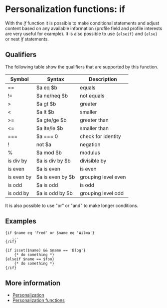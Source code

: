 # Personalization functions: if

With the *if* function it is possible to make conditional statements and 
adjust content based on any available information (profile field and profile 
interests are very useful for example). It is also possible to use `{elseif}` 
and `{else}` or nest *if* statements.

## Qualifiers

The following table show the qualifiers that are supported by this function.

| Symbol     | Syntax           | Description          |
|------------|------------------|----------------------|
| ==         | $a eq $b         | equals               |
| !=         | $a ne/neq $b     | not equals           |
| >          | $a gt $b         | greater              |
| <          | $a lt $b         | smaller              |
| >=         | $a gte/ge $b     | greater than         |
| <=         | $a lte/le $b     | smaller than         |
| ===        | $a === 0         | check for identity   |
| !          | not $a           | negation             |
| %          | $a mod $b        | modulus             |
| is div by  | $a is div by $b  | divisible by         |
| is even    | $a is even       | is even              |
| is even by | $a is even by $b | grouping level even  |
| is odd     | $a is odd        | is odd               |
| is odd by  | $a is odd by $b  | grouping level odd   |

It is also possible to use "or" or "and" to make longer conditions.

## Examples

    {if $name eq 'Fred' or $name eq 'Wilma'}
       ...
    {/if}
    
    {if isset($name) && $name == 'Blog'}
        {* do something *}
    {elseif $name == $foo}
        {* do something *}
    {/if}

## More information

* [Personalization](./personalization)
* [Personalization functions](./personalization-functions)

